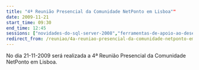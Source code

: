 ```yaml
---
title: "4ª Reunião Presencial da Comunidade NetPonto em Lisboa""
date: 2009-11-21
start_time: 09:30
end_time: 12:45
sessions: ["novidades-do-sql-server-2008","ferramentas-de-apoio-ao-desenvolvimento-de-software"]
redirect_from: /reuniao/4a-reuniao-presencial-da-comunidade-netponto-em-lisboa/
---
```

No dia 21-11-2009 será realizada a 4ª Reunião Presencial da Comunidade NetPonto em Lisboa.